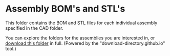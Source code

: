 # Assembly BOM's and STL's

This folder contains the BOM and STL files for each individual assembly specified in the CAD folder.

You can explore the folders for the assemblies you are interested in, or [download this folder](https://download-directory.github.io/?url=https://github.com/VzBoT3D/VzBoT-Vz330/tree/master/Assemblies%20BOM%20and%20STL) in full. (Powered by the "download-directory.github.io" tool.)
